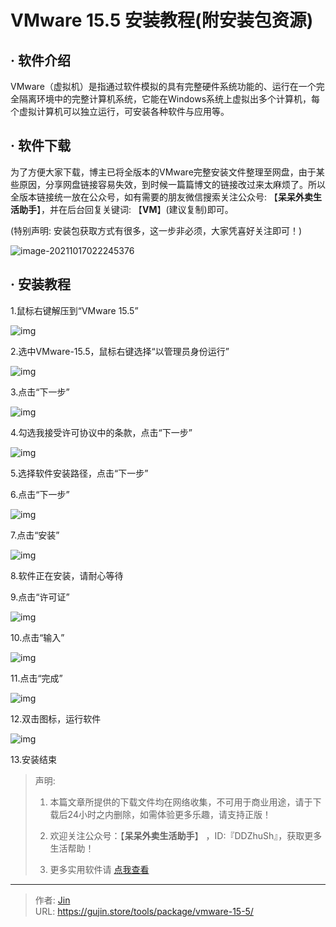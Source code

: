 # VMware 15.5 安装教程(附安装包资源)


## · 软件介绍
VMware（虚拟机）是指通过软件模拟的具有完整硬件系统功能的、运行在一个完全隔离环境中的完整计算机系统，它能在Windows系统上虚拟出多个计算机，每个虚拟计算机可以独立运行，可安装各种软件与应用等。


## · 软件下载
为了方便大家下载，博主已将全版本的VMware完整安装文件整理至网盘，由于某些原因，分享网盘链接容易失效，到时候一篇篇博文的链接改过来太麻烦了。所以全版本链接统一放在公众号，如有需要的朋友微信搜索关注公众号: 【**呆呆外卖生活助手**】，并在后台回复关键词: 【**VM**】(建议复制)即可。

(特别声明: 安装包获取方式有很多，这一步非必须，大家凭喜好关注即可！)

![image-20211017022245376](https://img.gujin.store/img/image-20211017022245376.png)

## · 安装教程

1.鼠标右键解压到“VMware 15.5”

![img](https://img.gujin.store/img/v2-ec4c563c95633d37e5f0c92421322e7e_720w.png)

2.选中VMware-15.5，鼠标右键选择“以管理员身份运行”

![img](https://img.gujin.store/img/v2-f98b1d1a5a563be7e9b42e4e3b4f9cbe_720w.png)

3.点击“下一步”

![img](https://img.gujin.store/img/v2-9a461f78fe752f0b9a58281cb63964f0_720w.png)

4.勾选我接受许可协议中的条款，点击“下一步”

![img](https://img.gujin.store/img/v2-3bd226032f3a42373e6120596a3a63ce_720w.png)

5.选择软件安装路径，点击“下一步”

6.点击“下一步”

![img](https://img.gujin.store/img/v2-f6bcded4a84ae06afe649f9266e6cdf0_720w.png)

7.点击“安装”

![img](https://img.gujin.store/img/v2-9f99f76f031fcce6399f87c800f5b051_720w.png)

8.软件正在安装，请耐心等待

9.点击“许可证”

![img](https://img.gujin.store/img/v2-e00a71308248c5cf93a14dd420479945_720w.png)

10.点击“输入”

![img](https://img.gujin.store/img/v2-c243aefa729e54c28a2988dcfc4d7db5_720w.png)

11.点击“完成”

![img](https://img.gujin.store/img/v2-695937e0ee203cd035bb88787bf1e8ac_720w.png)

12.双击图标，运行软件

![img](https://img.gujin.store/img/v2-69beff58085efea9491920a0158f831d_720w.png)

13.安装结束




> 声明: 
>
> 1. 本篇文章所提供的下载文件均在网络收集，不可用于商业用途，请于下载后24小时之内删除，如需体验更多乐趣，请支持正版！
>
> 2. 欢迎关注公众号：【**呆呆外卖生活助手**】 ，ID:『DDZhuSh』，获取更多生活帮助！
>
> 3. 更多实用软件请  [点我查看](/tools)

---

> 作者: [Jin](https://img.gujin.store/img/favicon.ico)  
> URL: https://gujin.store/tools/package/vmware-15-5/  

